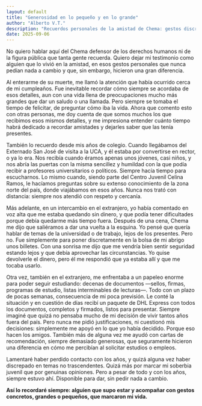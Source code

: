 ```yaml
---
layout: default
title: "Generosidad en lo pequeño y en lo grande"
author: "Alberto V.T."
description: "Recuerdos personales de la amistad de Chema: gestos discretos y generosos, apoyo incondicional y cercanía que marcaron mi vida."
date: 2025-09-06
---
```


No quiero hablar aquí del Chema defensor de los derechos humanos ni de la figura pública que tanta gente recuerda. Quiero dejar mi testimonio como alguien que lo vivió en la amistad, en esos gestos personales que nunca pedían nada a cambio y que, sin embargo, hicieron una gran diferencia.  

Al enterarme de su muerte, me llamó la atención que había ocurrido cerca de mi cumpleaños. Fue inevitable recordar cómo siempre se acordaba de esos detalles, aun con una vida llena de preocupaciones mucho más grandes que dar un saludo o una llamada. Pero siempre se tomaba el tiempo de felicitar, de preguntar cómo iba la vida. Ahora que comento esto con otras personas, me doy cuenta de que somos muchos los que recibimos esos mismos detalles, y me impresiona entender cuánto tiempo habrá dedicado a recordar amistades y dejarles saber que las tenía presentes.  

También lo recuerdo desde mis años de colegio. Cuando llegábamos del Externado San José de visita a la UCA, y él estaba por convertirse en rector, o ya lo era. Nos recibía cuando éramos apenas unos jóvenes, casi niños, y nos abría las puertas con la misma sencillez y humildad con la que podía recibir a profesores universitarios o políticos. Siempre hacía tiempo para escucharnos. Lo mismo cuando, siendo parte del Centro Juvenil Celina Ramos, le hacíamos preguntas sobre su extenso conocimiento de la zona norte del país, donde viajábamos en esos años. Nunca nos trató con distancia: siempre nos atendió con respeto y cercanía.  

Más adelante, en un intercambio en el extranjero, yo había comentado en voz alta que me estaba quedando sin dinero, y que podía tener dificultades porque debía quedarme más tiempo fuera. Después de una cena, Chema me dijo que saliéramos a dar una vuelta a la esquina. Yo pensé que quería hablar de temas de la universidad o de trabajo, lejos de los presentes. Pero no. Fue simplemente para poner discretamente en la bolsa de mi abrigo unos billetes. Con una sonrisa me dijo que me vendría bien sentir seguridad estando lejos y que debía aprovechar las circunstancias. Yo quise devolverle el dinero, pero él me respondió que ya estaba allí y que me tocaba usarlo.  

Otra vez, también en el extranjero, me enfrentaba a un papeleo enorme para poder seguir estudiando: decenas de documentos —sellos, firmas, programas de estudio, listas interminables de lecturas—. Todo con un plazo de pocas semanas, consecuencia de mi poca previsión. Le conté la situación y en cuestión de días recibí un paquete de DHL Express con todos los documentos, completos y firmados, listos para presentar. Siempre imaginé que quizá no pensaba mucho de mi decisión de vivir tantos años fuera del país. Pero nunca me pidió justificaciones, ni cuestionó mis decisiones: simplemente me apoyó en lo que yo había decidido. Porque eso hacen los amigos. También más de alguna vez me ayudó con cartas de recomendación, siempre demasiado generosas, que seguramente hicieron una diferencia en cómo me percibían al solicitar estudios o empleos.  

Lamentaré haber perdido contacto con los años, y quizá alguna vez haber discrepado en temas no trascendentes. Quizá más por marcar mi soberbia juvenil que por genuinas opiniones. Pero a pesar de todo y con los años, siempre estuvo ahí. Disponible para dar, sin pedir nada a cambio. 

**Así lo recordaré siempre: alguien que supo estar y acompañar con gestos concretos, grandes o pequeños, que marcaron mi vida.**  
